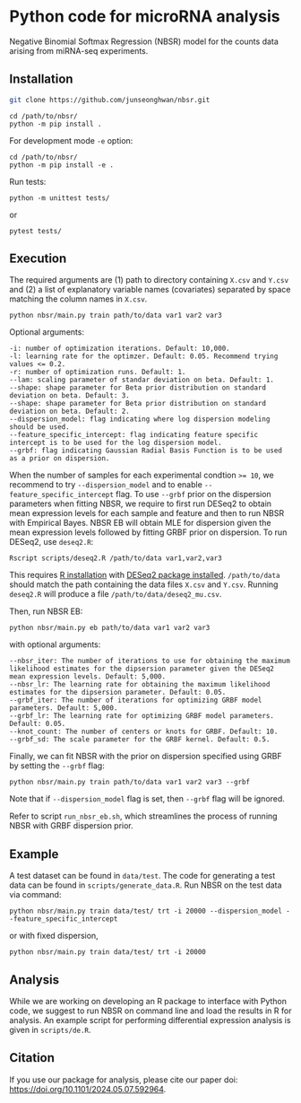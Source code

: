 # Python code for microRNA analysis

Negative Binomial Softmax Regression (NBSR) model for the counts data arising from miRNA-seq experiments.

## Installation

```bash
git clone https://github.com/junseonghwan/nbsr.git
```

```
cd /path/to/nbsr/
python -m pip install .
```

For development mode `-e` option:

```
cd /path/to/nbsr/
python -m pip install -e .
```

Run tests: 

```
python -m unittest tests/
```

or 

```
pytest tests/
```

## Execution

The required arguments are (1) path to directory containing `X.csv` and `Y.csv` and (2) a list of explanatory variable names (covariates) separated by space matching the column names in `X.csv`.

```
python nbsr/main.py train path/to/data var1 var2 var3
```

Optional arguments:

```
-i: number of optimization iterations. Default: 10,000.
-l: learning rate for the optimzer. Default: 0.05. Recommend trying values <= 0.2.
-r: number of optimization runs. Default: 1.
--lam: scaling parameter of standar deviation on beta. Default: 1.
--shape: shape parameter for Beta prior distribution on standard deviation on beta. Default: 3.
--shape: shape parameter for Beta prior distribution on standard deviation on beta. Default: 2.
--dispersion_model: flag indicating where log dispersion modeling should be used.
--feature_specific_intercept: flag indicating feature specific intercept is to be used for the log dispersion model.
--grbf: flag indicating Gaussian Radial Basis Function is to be used as a prior on dispersion. 
```

When the number of samples for each experimental condtion `>= 10`, we recommend to try `--dispersion_model` and to enable `--feature_specific_intercept` flag. To use `--grbf` prior on the dispersion parameters when fitting NBSR, we require to first run DESeq2 to obtain mean expression levels for each sample and feature and then to run NBSR with Empirical Bayes. NBSR EB will obtain MLE for dispersion given the mean expression levels followed by fitting GRBF prior on dispersion. To run DESeq2, use `deseq2.R`:

```
Rscript scripts/deseq2.R /path/to/data var1,var2,var3
```

This requires [R installation](https://www.r-project.org/) with [DESeq2 package installed](https://bioconductor.org/packages/release/bioc/html/DESeq2.html). `/path/to/data` should match the path containing the data files `X.csv` and `Y.csv`. Running `deseq2.R` will produce a file `/path/to/data/deseq2_mu.csv`.

Then, run NBSR EB:

```
python nbsr/main.py eb path/to/data var1 var2 var3
```

with optional arguments:

```
--nbsr_iter: The number of iterations to use for obtaining the maximum likelihood estimates for the dipsersion parameter given the DESeq2 mean expression levels. Default: 5,000.
--nbsr_lr: The learning rate for obtaining the maximum likelihood estimates for the dipsersion parameter. Default: 0.05.
--grbf_iter: The number of iterations for optimizing GRBF model parameters. Default: 5,000.
--grbf_lr: The learning rate for optimizing GRBF model parameters. Default: 0.05.
--knot_count: The number of centers or knots for GRBF. Default: 10.
--grbf_sd: The scale parameter for the GRBF kernel. Default: 0.5.
```

Finally, we can fit NBSR with the prior on dispersion specified using GRBF by setting the `--grbf` flag: 

```
python nbsr/main.py train path/to/data var1 var2 var3 --grbf
```

Note that if `--dispersion_model` flag is set, then `--grbf` flag will be ignored. 

Refer to script `run_nbsr_eb.sh`, which streamlines the process of running NBSR with GRBF dispersion prior.

## Example

A test dataset can be found in `data/test`. The code for generating a test data can be found in `scripts/generate_data.R`. Run NBSR on the test data via command:

```
python nbsr/main.py train data/test/ trt -i 20000 --dispersion_model --feature_specific_intercept
```

or with fixed dispersion,

```
python nbsr/main.py train data/test/ trt -i 20000 
```

## Analysis

While we are working on developing an R package to interface with Python code, we suggest to run NBSR on command line and load the results in R for analysis. An example script for performing differential expression analysis is given in `scripts/de.R`.

## Citation

If you use our package for analysis, please cite our paper doi: https://doi.org/10.1101/2024.05.07.592964.

